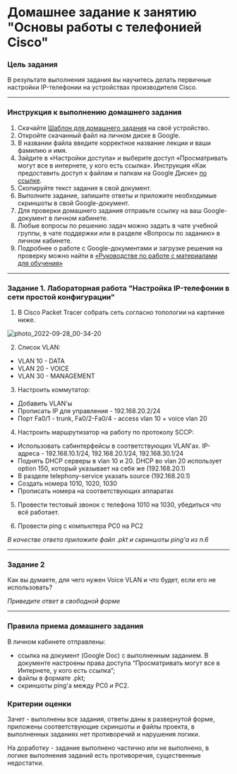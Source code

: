 # Домашнее задание к занятию "Основы работы с телефонией Cisco"

### Цель задания

В результате выполнения задания вы научитесь делать первичные настройки IP-телефонии на устройствах производителя Cisco.

------

### Инструкция к выполнению домашнего задания

1. Скачайте [Шаблон для домашнего задания](https://u.netology.ru/backend/uploads/lms/content_assets/file/281/%D0%A1%D0%94%D0%95%D0%9B%D0%90%D0%99%D0%A2%D0%95_%D0%9A%D0%9E%D0%9F%D0%98%D0%AE_-_%D0%A8%D0%B0%D0%B1%D0%BB%D0%BE%D0%BD_%D0%B4%D0%BB%D1%8F_%D0%B4%D0%BE%D0%BC%D0%B0%D1%88%D0%BD%D0%B5%D0%B3%D0%BE_%D0%B7%D0%B0%D0%B4%D0%B0%D0%BD%D0%B8%D1%8F_1.1._%D0%9D%D0%B0%D0%B7%D0%B2%D0%B0%D0%BD%D0%B8%D0%B5_%D0%BB%D0%B5%D0%BA%D1%86%D0%B8%D0%B8_-_%D0%A4%D0%B0%D0%BC%D0%B8%D0%BB%D0%B8%D1%8F_%D0%98%D0%BC%D1%8F.docx) на своё устройство.
2. Откройте скачанный файл на личном диске в Google.
3. В названии файла введите корректное название лекции и ваши фамилию и имя.
4. Зайдите в «Настройки доступа» и выберите доступ «Просматривать могут все в интернете, у кого есть ссылка». Инструкция «Как предоставить доступ к файлам и папкам на Google Диске» [по ссылке](https://support.google.com/docs/answer/2494822?hl=ru&co=GENIE.Platform%3DDesktop).
5. Скопируйте текст задания в свой документ.
6. Выполните задание, запишите ответы и приложите необходимые скриншоты в свой Google-документ.
7. Для проверки домашнего задания отправьте ссылку на ваш Google-документ в личном кабинете.
8. Любые вопросы по решению задач можно задать в чате учебной группы, в чате поддержки или в разделе «Вопросы по заданию» в личном кабинете.
9. Подробнее о работе с Google-документами и загрузке решения на проверку можно найти в [«Руководстве по работе с материалами для обучения»](https://l.netology.ru/instruktsiya-po-materialami-dlya-obucheniya)

------
 
### Задание 1. Лабораторная работа "Настройка IP-телефонии в сети простой конфигурации"

1. В Cisco Packet Tracer собрать сеть согласно топологии на картинке ниже.

![photo_2022-09-28_00-34-20](https://user-images.githubusercontent.com/85602495/192738891-3eb45a9c-9100-42e9-9cac-35813f49f582.jpg)


2. Список VLAN:
* VLAN 10 - DATA
* VLAN 20 - VOICE
* VLAN 30 - MANAGEMENT

3. Настроить коммутатор:
- Добавить VLAN'ы
- Прописать IP для управления - 192.168.20.2/24
- Порт Fa0/1 - trunk, Fa0/2-Fa0/4 - access vlan 10 + voice vlan 20

4. Настроить маршрутизатор на работу по протоколу SCCP:
- Использовать сабинтерфейсы в соответствующих VLAN'ах. IP-адреса - 192.168.10.1/24, 192.168.20.1/24, 192.168.30.1/24
- Поднять DHCP серверы в vlan 10 и 20. DHCP во vlan 20 использует option 150, который указывает на себя же (192.168.20.1)
- В разделе telephony-service указать source (192.168.20.1)
- Создать номера 1010, 1020, 1030
- Прописать номера на соответствующих аппаратах

5. Провести тестовый звонок с телефона 1010 на 1030, убедиться что всё работает.

6. Провести ping с компьютера PC0 на PC2

*В качестве ответа приложите файл .pkt и скриншоты ping'а из п.6* 

------

### Задание 2

Как вы думаете, для чего нужен Voice VLAN и что будет, если его не использовать?

*Приведите ответ в свободной форме*

------

### Правила приема домашнего задания

В личном кабинете отправлены:

- ссылка на документ (Google Doc) с выполненным заданием. В документе настроены права доступа “Просматривать могут все в Интернете, у кого есть ссылка”;
- файлы в формате .pkt;
- скриншоты ping'а между PC0 и PC2.


### Критерии оценки

Зачет - выполнены все задания, ответы даны в развернутой форме, приложены соответствующие скриншоты и файлы проекта, в выполненных заданиях нет противоречий и нарушения логики.

На доработку - задание выполнено частично или не выполнено, в логике выполнения заданий есть противоречия, существенные недостатки.
